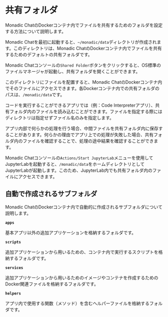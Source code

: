 # 共有フォルダ

Monadic ChatのDockerコンテナ内でファイルを共有するためのフォルダを設定する方法について説明します。

Monadic Chatを最初に起動すると、`~/monadic/data`ディレクトリが作成されます。このディレクトリは、Monadic ChatのDockerコンテナ内でファイルを共有するためのデフォルトの共有フォルダです。

Monadic Chatコンソールの`Shared Folder`ボタンをクリックすると、OS標準のファイルマネージャが起動し、共有フォルダを開くことができます。

このディレクトリにファイルを配置すると、Monadic ChatのDockerコンテナ内でそのファイルにアクセスできます。各Dockerコンテナ内での共有フォルダのパスは、`/monadic/data`です。

コードを実行することができるアプリでは（例：Code Interpreterアプリ）、共有フォルダ内のファイルを読み込むことができます。ファイルを指定する際にはディレクトリは指定せずファイル名のみを指定します。

アプリ内部で何らかの処理を行う場合、中間ファイルを共有フォルダ内に保存することがあります。何らかの理由でアプリ上での処理が失敗した場合、共有フォルダ内のファイルを確認することで、処理の途中結果を確認することができます。

Monadic Chatコンソールの`Actions/Start JupyterLab`メニューを使用してJupyterLabを起動すると、`/monadic/data`をホームディレクトリとしてJupyterLabが起動します。このため、JupyterLab内でも共有フォルダ内のファイルにアクセスできます。

## 自動で作成されるサブフォルダ

Monadic ChatのDockerコンテナ内で自動的に作成されるサブフォルダについて説明します。

**`apps`**

基本アプリ以外の追加アプリケーションを格納するフォルダです。

**`scripts`**

追加アプリケーションから用いるための、コンテナ内で実行するスクリプトを格納するフォルダです。

**`services`**

追加アプリケーションから用いるためのイメージやコンテナを作成するためのDocker関連ファイルを格納するフォルダです。

**`helpers`**

アプリ内で使用する関数（メソッド）を含むヘルパーファイルを格納するフォルダです。

